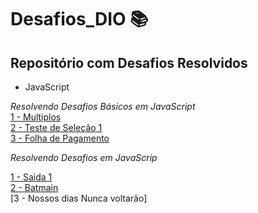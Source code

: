 # Desafios_DIO 📚
## Repositório com Desafios Resolvidos
* JavaScript <br>

_Resolvendo Desafios Básicos em JavaScript <br>_
[1 - Multiplos](https://github.com/ByancaMCES/Desafios_DIO/blob/main/Multiplos.js)<br>
[2 - Teste de Seleção 1](https://github.com/ByancaMCES/Desafios_DIO/blob/main/teste_de_selecao.js)<br>
[3 - Folha de Pagamento](https://github.com/ByancaMCES/Desafios_DIO/blob/main/Folha_de_pagamento.js) <br>

_Resolvendo Desafios em JavaScrip_ <br>

[1 - Saida 1](https://github.com/ByancaMCES/Desafios_DIO/blob/main/saida_1.js) <br>
[2 - Batmain](https://github.com/ByancaMCES/Desafios_DIO/blob/main/batmain.js) <br>
[3 - Nossos dias Nunca voltarão] <br>

